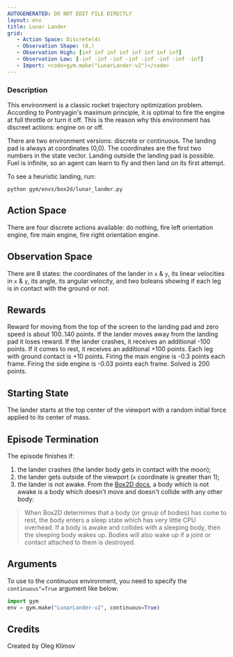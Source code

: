 ```yaml
---
AUTOGENERATED: DO NOT EDIT FILE DIRECTLY
layout: env
title: Lunar Lander
grid:
   - Action Space: Discrete(4)
   - Observation Shape: (8,)
   - Observation High: [inf inf inf inf inf inf inf inf]
   - Observation Low: [-inf -inf -inf -inf -inf -inf -inf -inf]
   - Import: <code>gym.make("LunarLander-v2")</code>
---
```

### Description
This environment is a classic rocket trajectory optimization problem.
According to Pontryagin's maximum principle, it is optimal to fire the
engine at full throttle or turn it off. This is the reason why this
environment has discreet actions: engine on or off.

There are two environment versions: discrete or continuous.
The landing pad is always at coordinates (0,0). The coordinates are the
first two numbers in the state vector.
Landing outside the landing pad is possible. Fuel is infinite, so an agent
can learn to fly and then land on its first attempt.

To see a heuristic landing, run:
```
python gym/envs/box2d/lunar_lander.py
```
<!-- To play yourself, run: -->
<!-- python examples/agents/keyboard_agent.py LunarLander-v2 -->

## Action Space
There are four discrete actions available: do nothing, fire left
orientation engine, fire main engine, fire right orientation engine.

## Observation Space
There are 8 states: the coordinates of the lander in `x` & `y`, its linear
velocities in `x` & `y`, its angle, its angular velocity, and two boleans
showing if each leg is in contact with the ground or not.

## Rewards
Reward for moving from the top of the screen to the landing pad and zero
speed is about 100..140 points.
If the lander moves away from the landing pad it loses reward.
If the lander crashes, it receives an additional -100 points. If it comes
to rest, it receives an additional +100 points. Each leg with ground
contact is +10 points.
Firing the main engine is -0.3 points each frame. Firing the side engine
is -0.03 points each frame. Solved is 200 points.

## Starting State
The lander starts at the top center of the viewport with a random initial
force applied to its center of mass.

## Episode Termination
The episode finishes if:
1) the lander crashes (the lander body gets in contact with the moon);
2) the lander gets outside of the viewport (`x` coordinate is greater than 1);
3) the lander is not awake. From the [Box2D docs](https://box2d.org/documentation/md__d_1__git_hub_box2d_docs_dynamics.html#autotoc_md61),
    a body which is not awake is a body which doesn't move and doesn't
    collide with any other body:
> When Box2D determines that a body (or group of bodies) has come to rest,
> the body enters a sleep state which has very little CPU overhead. If a
> body is awake and collides with a sleeping body, then the sleeping body
> wakes up. Bodies will also wake up if a joint or contact attached to
> them is destroyed.

## Arguments
To use to the _continuous_ environment, you need to specify the
`continuous"=True` argument like below:
```python
import gym
env = gym.make("LunarLander-v2", continuous=True)
```

<!-- ### Version History -->
<!-- - v2: -->
<!-- - v1: -->

<!-- ### References -->

## Credits
Created by Oleg Klimov